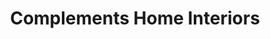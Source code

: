 ---
title: "Complements Home Interiors"
url: /bend/complements-home-interiors/
shop: interior decoration
---